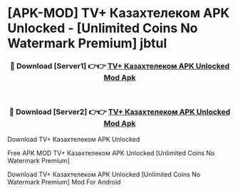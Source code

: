 # [APK-MOD] TV+ Казахтелеком APK Unlocked - [Unlimited Coins No Watermark Premium] jbtul



<div align="center">
<h3>🔴 Download [Server1] 👉👉 <a href="https://momento.my/?title=TV+_Казахтелеком_APK_Unlocked">TV+ Казахтелеком APK Unlocked Mod Apk</a></h3><br>

<h3>🔴 Download [Server2] 👉👉 <a href="https://momento.my/?title=TV+_Казахтелеком_APK_Unlocked">TV+ Казахтелеком APK Unlocked Mod Apk</a></h3>
</div>



Download TV+ Казахтелеком APK Unlocked 

Free APK MOD TV+ Казахтелеком APK Unlocked [Unlimited Coins No Watermark Premium]

Download TV+ Казахтелеком APK Unlocked [Unlimited Coins No Watermark Premium] Mod For Android
